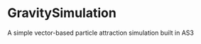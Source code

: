 GravitySimulation
=================

A simple vector-based particle attraction simulation built in AS3

